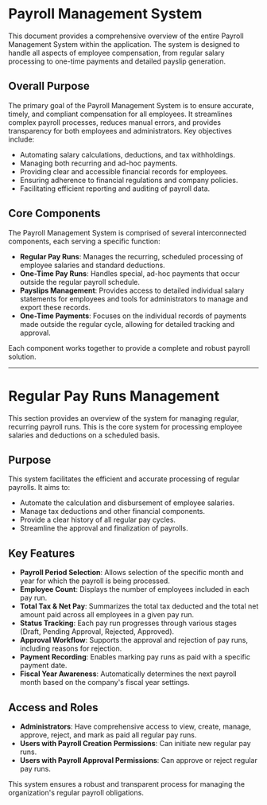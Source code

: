 # Payroll Management System

This document provides a comprehensive overview of the entire Payroll Management System within the application. The system is designed to handle all aspects of employee compensation, from regular salary processing to one-time payments and detailed payslip generation.

## Overall Purpose

 The primary goal of the Payroll Management System is to ensure accurate, timely, and compliant compensation for all employees. It streamlines complex payroll processes, reduces manual errors, and provides transparency for both employees and administrators. Key objectives include:

*   Automating salary calculations, deductions, and tax withholdings.
*   Managing both recurring and ad-hoc payments.
*   Providing clear and accessible financial records for employees.
*   Ensuring adherence to financial regulations and company policies.
*   Facilitating efficient reporting and auditing of payroll data.

## Core Components

The Payroll Management System is comprised of several interconnected components, each serving a specific function:

*   **Regular Pay Runs**: Manages the recurring, scheduled processing of employee salaries and standard deductions.
*   **One-Time Pay Runs**: Handles special, ad-hoc payments that occur outside the regular payroll schedule.
*   **Payslips Management**: Provides access to detailed individual salary statements for employees and tools for administrators to manage and export these records.
*   **One-Time Payments**: Focuses on the individual records of payments made outside the regular cycle, allowing for detailed tracking and approval.

Each component works together to provide a complete and robust payroll solution.

---

# Regular Pay Runs Management

This section provides an overview of the system for managing regular, recurring payroll runs. This is the core system for processing employee salaries and deductions on a scheduled basis.

## Purpose

This system facilitates the efficient and accurate processing of regular payrolls. It aims to:

*   Automate the calculation and disbursement of employee salaries.
*   Manage tax deductions and other financial components.
*   Provide a clear history of all regular pay cycles.
*   Streamline the approval and finalization of payrolls.

## Key Features

*   **Payroll Period Selection**: Allows selection of the specific month and year for which the payroll is being processed.
*   **Employee Count**: Displays the number of employees included in each pay run.
*   **Total Tax & Net Pay**: Summarizes the total tax deducted and the total net amount paid across all employees in a given pay run.
*   **Status Tracking**: Each pay run progresses through various stages (Draft, Pending Approval, Rejected, Approved).
*   **Approval Workflow**: Supports the approval and rejection of pay runs, including reasons for rejection.
*   **Payment Recording**: Enables marking pay runs as paid with a specific payment date.
*   **Fiscal Year Awareness**: Automatically determines the next payroll month based on the company's fiscal year settings.

## Access and Roles

*   **Administrators**: Have comprehensive access to view, create, manage, approve, reject, and mark as paid all regular pay runs.
*   **Users with Payroll Creation Permissions**: Can initiate new regular pay runs.
*   **Users with Payroll Approval Permissions**: Can approve or reject regular pay runs.

This system ensures a robust and transparent process for managing the organization's regular payroll obligations.
